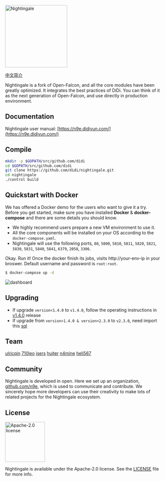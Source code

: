 <img src="https://s3-gz01.didistatic.com/n9e-pub/image/n9e-logo-bg-white.png" width="200" alt="Nightingale"/>
<br>

[中文简介](README_ZH.md)

Nightingale is a fork of Open-Falcon, and all the core modules have been greatly optimized. It integrates the best practices of DiDi. You can think of it as the next generation of Open-Falcon, and use directly in production environment.

## Documentation

Nightingale user manual: [https://n9e.didiyun.com/](https://n9e.didiyun.com/)

## Compile

```bash
mkdir -p $GOPATH/src/github.com/didi
cd $GOPATH/src/github.com/didi
git clone https://github.com/didi/nightingale.git
cd nightingale
./control build
```

## Quickstart with Docker

We has offered a Docker demo for the users who want to give it a try. Before you get started, make sure you have installed **Docker** & **docker-compose** and there are some details you should know.

* We highly recommend users prepare a new VM environment to use it.
* All the core components will be installed on your OS according to the `docker-compose.yaml`.
* Nightingale will use the following ports, `80`, `5800`, `5810`, `5811`, `5820`, `5821`, `5830`, `5831`, `5840`, `5841`, `6379`, `2058`, `3306`.

Okay. Run it! Once the docker finish its jobs, visits http://your-env-ip in your broswer. Default username and password is `root:root`.
```bash
$ docker-compose up -d
```

![dashboard](https://user-images.githubusercontent.com/19553554/78956965-8b9c6180-7b16-11ea-9747-6ed5e62b068d.png)

## Upgrading
- If upgrade `version<1.4.0` to `v1.4.0`, follow the operating instructions in [v1.4.0](https://github.com/didi/nightingale/releases/tag/v1.4.0) release
- If upgrade from `version>1.4.0 & version<2.3.0` to `v2.3.0`, need import this [sql](https://github.com/didi/nightingale/blob/master/sql/upgrade_2.3.0.sql) 


## Team

[ulricqin](https://github.com/ulricqin) [710leo](https://github.com/710leo) [jsers](https://github.com/jsers) [hujter](https://github.com/hujter) [n4mine](https://github.com/n4mine) [heli567](https://github.com/heli567)

## Community

Nightingale is developed in open. Here we set up an organization, [github.com/n9e](https://github.com/n9e), which is used to communicate and contribute. We sincerely hope more developers can use their creativity to make lots of related projects for the Nightingale ecosystem.

## License

<img alt="Apache-2.0 license" src="https://s3-gz01.didistatic.com/n9e-pub/image/apache.jpeg" width="128">

Nightingale is available under the Apache-2.0 license. See the [LICENSE](LICENSE) file for more info.

